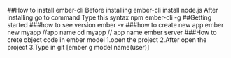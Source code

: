 ##How to install ember-cli
    Before installing ember-cli install node.js
    After installing go to command
    Type this syntax npm ember-cli -g
##Getting started
###how to see version
    ember -v
###how to create new app
          ember new myapp //app name
          cd myapp // app name
          ember server
###How to crete object code in ember model
    1.open the  project
    2.After open the project
    3.Type in git [ember g model name(user)]
    
